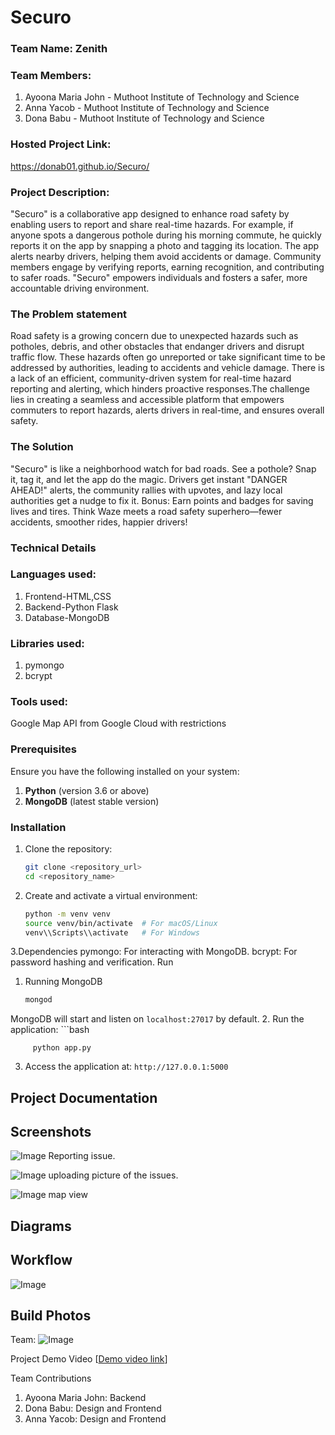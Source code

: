 # Securo

### Team Name: Zenith
### Team Members:
1. Ayoona Maria John - Muthoot Institute of Technology and Science
2. Anna Yacob - Muthoot Institute of Technology and Science
3. Dona Babu - Muthoot Institute of Technology and Science
### Hosted Project Link:
 https://donab01.github.io/Securo/

### Project Description:
"Securo" is a collaborative app designed to enhance road safety by enabling users to report and share real-time hazards. For example, if anyone spots a dangerous pothole during his morning commute, he quickly reports it on the app by snapping a photo and tagging its location. The app alerts nearby drivers, helping them avoid accidents or damage.  Community members engage by verifying reports, earning recognition, and contributing to safer roads. "Securo" empowers individuals and fosters a safer, more accountable driving environment.

### The Problem statement
Road safety is a growing concern due to unexpected hazards such as potholes, debris, and other obstacles that endanger drivers and disrupt traffic flow. These hazards often go unreported or take significant time to be addressed by authorities, leading to accidents and  vehicle damage. There is a lack of an efficient, community-driven system for real-time hazard reporting and alerting, which hinders proactive responses.The challenge lies in creating a seamless and accessible platform that empowers commuters to report hazards, alerts drivers in real-time, and ensures overall safety.

### The Solution
"Securo" is like a neighborhood watch for bad roads. See a pothole? Snap it, tag it, and let the app do the magic. Drivers get instant "DANGER AHEAD!" alerts, the community rallies with upvotes, and lazy local authorities get a nudge to fix it. Bonus: Earn points and badges for saving lives and tires. Think Waze meets a road safety superhero—fewer accidents, smoother rides, happier drivers! 

### Technical Details
### Languages used:
1. Frontend-HTML,CSS
2. Backend-Python Flask
3. Database-MongoDB
### Libraries used:
1. pymongo
2. bcrypt
   
### Tools used:
Google Map API from Google Cloud with restrictions

### Prerequisites
Ensure you have the following installed on your system:
1. **Python** (version 3.6 or above)
2. **MongoDB** (latest stable version)

### Installation

1. Clone the repository:
   ```bash
   git clone <repository_url>
   cd <repository_name>
2. Create and activate a virtual environment:
   ```bash
   python -m venv venv
   source venv/bin/activate  # For macOS/Linux
   venv\\Scripts\\activate   # For Windows
3.Dependencies
pymongo: For interacting with MongoDB.
bcrypt: For password hashing and verification.
Run
1. Running MongoDB
   ```bash
   mongod
 MongoDB will start and listen on `localhost:27017` by default.
2. Run the application:
    ```bash
         
         python app.py
          
  3. Access the application at:
    `http://127.0.0.1:5000`
## Project Documentation


## Screenshots
![Image](https://github.com/user-attachments/assets/3e0bdaee-027e-44b2-a7c0-9a3d5aa3cdc8)
Reporting issue.

![Image](https://github.com/user-attachments/assets/31512986-031a-4d24-a8c1-28ebedbe58c6) 
uploading picture of the issues.

![Image](https://github.com/user-attachments/assets/9c2b2ed4-585f-4014-b47f-a1e9d2c3cf27)
map view


## Diagrams
## Workflow
![Image](https://github.com/user-attachments/assets/2d1f8984-3c42-43bc-8376-ad45eea3ebbd)



## Build Photos
Team:
![Image](https://github.com/user-attachments/assets/e28d663f-2be0-4498-afd1-23c66b94295a)


Project Demo
Video
[[Demo video link](https://github.com/Ayoona22/Securo/issues/2#issue-2811325338)] 

Team Contributions
1. Ayoona Maria John: Backend
2. Dona Babu: Design and Frontend
3. Anna Yacob: Design and Frontend
